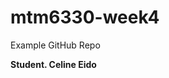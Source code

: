 # mtm6330-week4
Example GitHub Repo

**Student. Celine Eido**

<replace this with your student name and section number>

